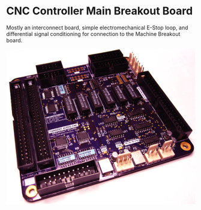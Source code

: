 # CNC Controller Main Breakout Board

Mostly an interconnect board, simple electromechanical E-Stop loop, and differential signal conditioning for connection to the Machine Breakout board.

![PCB](board.png)
